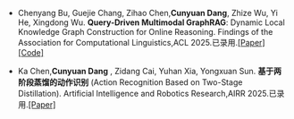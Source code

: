 - Chenyang Bu, Guejie Chang, Zihao Chen,<strong>Cunyuan Dang</strong>, Zhize Wu, Yi He, Xingdong Wu. <strong>Query-Driven Multimodal GraphRAG</strong>: Dynamic Local Knowledge Graph Construction for Online Reasoning. Findings of the Association for Computational Linguistics,ACL 2025.已录用.[[Paper]](https://openreview.net/pdf?id=oQxPvILKOy)[[Code]](https://github.com/DMiC-Lab-HFUT/Query-Driven-Multimodal-GraphRAG)

- Ka Chen,<strong>Cunyuan Dang</strong> , Zidang Cai, Yuhan Xia, Yongxuan Sun. <strong>基于两阶段蒸馏的动作识别</strong> (Action Recognition Based on Two-Stage Distillation). Artificial Intelligence and Robotics Research,AIRR 2025.已录用.[[Paper]](https://www.hanspub.org/journal/paperinformation?paperid=110073)
